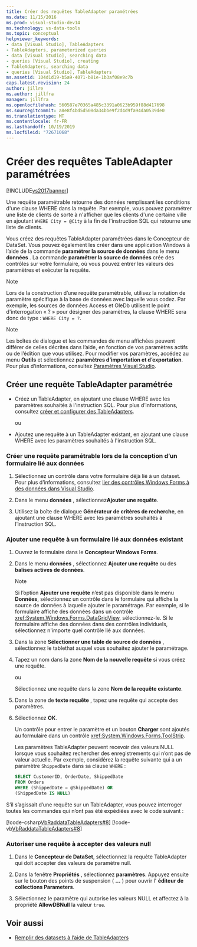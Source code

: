 ```yaml
---
title: Créer des requêtes TableAdapter paramétrées
ms.date: 11/15/2016
ms.prod: visual-studio-dev14
ms.technology: vs-data-tools
ms.topic: conceptual
helpviewer_keywords:
- data [Visual Studio], TableAdapters
- TableAdapters, parameterized queries
- data [Visual Studio], searching data
- queries [Visual Studio], creating
- TableAdapters, searching data
- queries [Visual Studio], TableAdapters
ms.assetid: 104d1d19-b5a9-4071-b81e-1b3af08e9c7b
caps.latest.revision: 24
author: jillre
ms.author: jillfra
manager: jillfra
ms.openlocfilehash: 560587e70365a485c3391a0623b959f88d417698
ms.sourcegitcommit: a8e8f4bd5d508da34bbe9f2d4d9fa94da0539de0
ms.translationtype: MT
ms.contentlocale: fr-FR
ms.lasthandoff: 10/19/2019
ms.locfileid: "72671068"
---
```

# <a name="create-parameterized-tableadapter-queries"></a>Créer des requêtes TableAdapter paramétrées
[!INCLUDE[vs2017banner](../includes/vs2017banner.md)]

Une requête paramétrable retourne des données remplissant les conditions d'une clause WHERE dans la requête. Par exemple, vous pouvez paramétrer une liste de clients de sorte à n'afficher que les clients d'une certaine ville en ajoutant `WHERE City = @City` à la fin de l'instruction SQL qui retourne une liste de clients.

Vous créez des requêtes TableAdapter paramétrées dans le Concepteur de DataSet. Vous pouvez également les créer dans une application Windows à l’aide de la commande **paramétrer la source de données** dans le menu **données** . La commande **paramétrer la source de données** crée des contrôles sur votre formulaire, où vous pouvez entrer les valeurs des paramètres et exécuter la requête.

> [!NOTE]
> Lors de la construction d’une requête paramétrable, utilisez la notation de paramètre spécifique à la base de données avec laquelle vous codez. Par exemple, les sources de données Access et OleDb utilisent le point d'interrogation « ? » pour désigner des paramètres, la clause WHERE sera donc de type : `WHERE City = ?`.

> [!NOTE]
> Les boîtes de dialogue et les commandes de menu affichées peuvent différer de celles décrites dans l’aide, en fonction de vos paramètres actifs ou de l’édition que vous utilisez. Pour modifier vos paramètres, accédez au menu **Outils** et sélectionnez **paramètres d’importation et d’exportation**. Pour plus d’informations, consultez [Paramètres Visual Studio](https://msdn.microsoft.com/22c4debb-4e31-47a8-8f19-16f328d7dcd3).

## <a name="create-a-parameterized-tableadapter-query"></a>Créer une requête TableAdapter paramétrée

- Créez un TableAdapter, en ajoutant une clause WHERE avec les paramètres souhaités à l'instruction SQL. Pour plus d’informations, consultez [créer et configurer des TableAdapters](../data-tools/create-and-configure-tableadapters.md).

     ou

- Ajoutez une requête à un TableAdapter existant, en ajoutant une clause WHERE avec les paramètres souhaités à l'instruction SQL.

### <a name="create-a-parameterized-query-while-designing-a-data-bound-form"></a>Créer une requête paramétrable lors de la conception d’un formulaire lié aux données

1. Sélectionnez un contrôle dans votre formulaire déjà lié à un dataset. Pour plus d’informations, consultez [lier des contrôles Windows Forms à des données dans Visual Studio](../data-tools/bind-windows-forms-controls-to-data-in-visual-studio.md).

2. Dans le menu **données** , sélectionnez**Ajouter une requête**.

3. Utilisez la boîte de dialogue **Générateur de critères de recherche**, en ajoutant une clause WHERE avec les paramètres souhaités à l’instruction SQL.

### <a name="add-a-query-to-an-existing-data-bound-form"></a>Ajouter une requête à un formulaire lié aux données existant

1. Ouvrez le formulaire dans le **Concepteur Windows Forms**.

2. Dans le menu **données** , sélectionnez **Ajouter une requête** ou des **balises actives de données**.

   > [!NOTE]
   > Si l’option **Ajouter une requête** n’est pas disponible dans le menu **Données**, sélectionnez un contrôle dans le formulaire qui affiche la source de données à laquelle ajouter le paramétrage. Par exemple, si le formulaire affiche des données dans un contrôle <xref:System.Windows.Forms.DataGridView>, sélectionnez-le. Si le formulaire affiche des données dans des contrôles individuels, sélectionnez n'importe quel contrôle lié aux données.

3. Dans la zone **Sélectionner une table de source de données** , sélectionnez le tablethat auquel vous souhaitez ajouter le paramétrage.

4. Tapez un nom dans la zone **Nom de la nouvelle requête** si vous créez une requête.

    ou

    Sélectionnez une requête dans la zone **Nom de la requête existante**.

5. Dans la zone de **texte requête** , tapez une requête qui accepte des paramètres.

6. Sélectionnez **OK**.

    Un contrôle pour entrer le paramètre et un bouton **Charger** sont ajoutés au formulaire dans un contrôle <xref:System.Windows.Forms.ToolStrip>.

   Les paramètres TableAdapter peuvent recevoir des valeurs NULL lorsque vous souhaitez rechercher des enregistrements qui n’ont pas de valeur actuelle. Par exemple, considérez la requête suivante qui a un paramètre `ShippedDate` dans sa clause `WHERE` :

   ```sql
   SELECT CustomerID, OrderDate, ShippedDate
   FROM Orders
   WHERE (ShippedDate = @ShippedDate) OR
   (ShippedDate IS NULL)
   ```

S’il s’agissait d’une requête sur un TableAdapter, vous pouvez interroger toutes les commandes qui n’ont pas été expédiées avec le code suivant :

   [!code-csharp[VbRaddataTableAdapters#8](../snippets/csharp/VS_Snippets_VBCSharp/VbRaddataTableAdapters/CS/Form2.cs#8)]
   [!code-vb[VbRaddataTableAdapters#8](../snippets/visualbasic/VS_Snippets_VBCSharp/VbRaddataTableAdapters/VB/Form2.vb#8)]

### <a name="enable-a-query-to-accept-null-values"></a>Autoriser une requête à accepter des valeurs null

1. Dans le **Concepteur de DataSet**, sélectionnez la requête TableAdapter qui doit accepter des valeurs de paramètre null.

2. Dans la fenêtre **Propriétés** , sélectionnez **paramètres**. Appuyez ensuite sur le bouton des points de suspension ( **...** ) pour ouvrir l' **éditeur de collections Parameters**.

3. Sélectionnez le paramètre qui autorise les valeurs NULL et affectez à la propriété **AllowDBNull** la valeur `true`.

## <a name="see-also"></a>Voir aussi

- [Remplir des datasets à l’aide de TableAdapters](../data-tools/fill-datasets-by-using-tableadapters.md)
